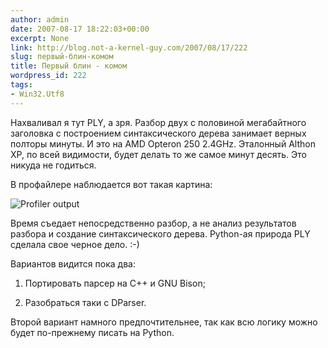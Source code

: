 ```yaml
---
author: admin
date: 2007-08-17 18:22:03+00:00
excerpt: None
link: http://blog.not-a-kernel-guy.com/2007/08/17/222
slug: первый-блин-комом
title: Первый блин - комом
wordpress_id: 222
tags:
- Win32.Utf8
---
```


Нахваливал я тут PLY, а зря. Разбор двух с половиной мегабайтного заголовка с построением синтаксического дерева занимает верных полторы минуты. И это на AMD Opteron 250 2.4GHz. Эталонный Althon XP, по всей видимости, будет делать то же самое минут десять. Это никуда не годиться.

В профайлере наблюдается вот такая картина:

![Profiler output](/2007/08/ply_profile_output.png)

Время съедает непосредственно разбор, а не анализ результатов разбора и создание синтаксического дерева. Python-ая природа PLY сделала свое черное дело. :-)

Вариантов видится пока два:

  1. Портировать парсер на С++ и GNU Bison;

  2. Разобраться таки с DParser.

Второй вариант намного предпочтительнее, так как всю логику можно будет по-прежнему писать на Python.
